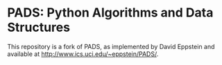 # PADS: Python Algorithms and Data Structures

This repository is a fork of PADS, as implemented by David Eppstein and available at http://www.ics.uci.edu/~eppstein/PADS/.
